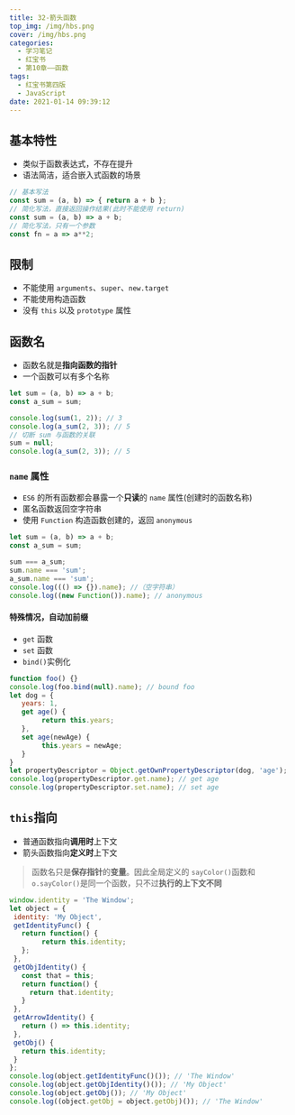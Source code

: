 ```yaml
---
title: 32-箭头函数
top_img: /img/hbs.png
cover: /img/hbs.png
categories:
  - 学习笔记
  - 红宝书
  - 第10章——函数
tags:
  - 红宝书第四版
  - JavaScript
date: 2021-01-14 09:39:12
---
```


## 基本特性

- 类似于函数表达式，不存在提升
- 语法简洁，适合嵌入式函数的场景

```js
// 基本写法
const sum = (a, b) => { return a + b };
// 简化写法，直接返回操作结果(此时不能使用 return)
const sum = (a, b) => a + b;
// 简化写法，只有一个参数
const fn = a => a**2;
```

## 限制

- 不能使用 `arguments`、`super`、`new.target`
- 不能使用构造函数
- 没有 `this` 以及 `prototype` 属性

## 函数名

- 函数名就是**指向函数的指针**
- 一个函数可以有多个名称

```js
let sum = (a, b) => a + b;
const a_sum = sum;

console.log(sum(1, 2)); // 3
console.log(a_sum(2, 3)); // 5
// 切断 sum 与函数的关联
sum = null;
console.log(a_sum(2, 3)); // 5
```

### `name` 属性

- `ES6` 的所有函数都会暴露一个**只读**的 `name` 属性(创建时的函数名称)
- 匿名函数返回空字符串
- 使用 `Function` 构造函数创建的，返回 `anonymous`

```js
let sum = (a, b) => a + b;
const a_sum = sum;

sum === a_sum;
sum.name === 'sum';
a_sum.name === 'sum';
console.log((() => {}).name); //（空字符串）
console.log((new Function()).name); // anonymous
```

#### 特殊情况，自动加前缀

- `get` 函数
- `set` 函数
- `bind()`实例化

```js
function foo() {} 
console.log(foo.bind(null).name); // bound foo 
let dog = { 
   years: 1, 
   get age() { 
   		return this.years; 
   }, 
   set age(newAge) { 
   		this.years = newAge; 
   } 
} 
let propertyDescriptor = Object.getOwnPropertyDescriptor(dog, 'age'); 
console.log(propertyDescriptor.get.name); // get age 
console.log(propertyDescriptor.set.name); // set age
```

## `this`指向

- 普通函数指向**调用时**上下文
- 箭头函数指向**定义时**上下文

> 函数名只是**保存指针**的**变量**。因此全局定义的 `sayColor()`函数和`o.sayColor()`是同一个函数，只不过**执行的上下文不同**

```js
window.identity = 'The Window';
let object = {
 identity: 'My Object',
 getIdentityFunc() {
   return function() {
   		return this.identity;
   };
 },
 getObjIdentity() {
   const that = this;
   return function() {
     return that.identity;
   }
 },
 getArrowIdentity() {
   return () => this.identity;
 },
 getObj() {
   return this.identity;
 }
};
console.log(object.getIdentityFunc()()); // 'The Window' 
console.log(object.getObjIdentity()()); // 'My Object' 
console.log(object.getObj()); // 'My Object' 
console.log((object.getObj = object.getObj)()); // 'The Window' 
```

